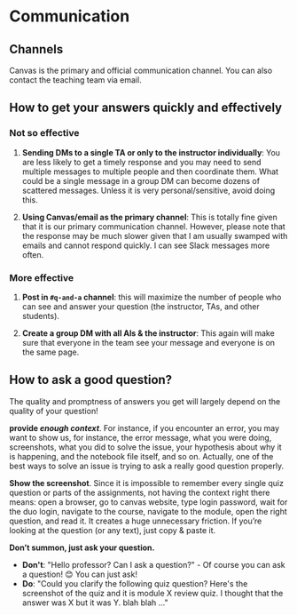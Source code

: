 # Communication

## Channels

Canvas is the primary and official communication channel. You can also contact the teaching team via email.

## How to get your answers quickly and effectively

### Not so effective

1. **Sending DMs to a single TA or only to the instructor individually**: You are less likely to get a timely response and you may need to send multiple messages to multiple people and then coordinate them. What could be a single message in a group DM can become dozens of scattered messages. Unless it is very personal/sensitive, avoid doing this. 

2. **Using Canvas/email as the primary channel**: This is totally fine given that it is our primary communication channel. However, please note that the response may be much slower given that I am usually swamped with emails and cannot respond quickly. I can see Slack messages more often. 

### More effective

1. **Post in `#q-and-a` channel**: this will maximize the number of people who can see and answer your question (the instructor, TAs, and other students). 

2. **Create a group DM with all AIs & the instructor**: This again will make sure that everyone in the team see your message and everyone is on the same page. 

## How to ask a good question?

The quality and promptness of answers you get will largely depend on the quality of your question! 

**provide _enough context_**. For instance, if you encounter an error, you may want to show us, for instance, the error message, what you were doing, screenshots, what you did to solve the issue, your hypothesis about why it is happening, and the notebook file itself, and so on. Actually, one of the best ways to solve an issue is trying to ask a really good question properly.

**Show the screenshot**. Since it is impossible to remember every single quiz question or parts of the assignments, not having the context right there means: open a browser, go to canvas website, type login password, wait for the duo login, navigate to the course, navigate to the module, open the right question, and read it. It creates a huge unnecessary friction. If you’re looking at the question (or any text), just copy & paste it. 

**Don’t summon, just ask your question.** 

- **Don't**: "Hello professor? Can I ask a question?" - Of course you can ask a question! 😊 You can just ask! 
- **Do**: "Could you clarify the following quiz question? Here's the screenshot of the quiz and it is module X review quiz. I thought that the answer was X but it was Y. blah blah ..."

